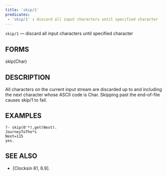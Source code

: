 ```yaml
---
title: 'skip/1'
predicates:
 - 'skip/1' : discard all input characters until specified character
---
```

`skip/1` — discard all input characters until specified character


## FORMS

skip(Char)


## DESCRIPTION

All characters on the current input stream are discarded up to and including the next character whose ASCII code is Char. Skipping past the end-of-file causes skip/1 to fail.


## EXAMPLES

```
?- skip(0'*),get(Next).
JourneyToThe*s
Next=115
yes.
```


## SEE ALSO

- [Clocksin 81, 6.9]. 
